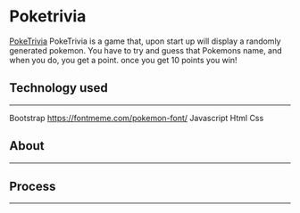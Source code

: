 # Poketrivia

[PokeTrivia](https://venkatnan.github.io/Poketrivia/index.html) 
PokeTrivia is a game that, upon start up will display a randomly generated pokemon. You have to try and guess that Pokemons name, and when you do, you get a point. once you get 10 points you win!

## Technology used
---
Bootstrap
https://fontmeme.com/pokemon-font/
Javascript
Html
Css

 ## About
 ---

 ## Process
 ---

